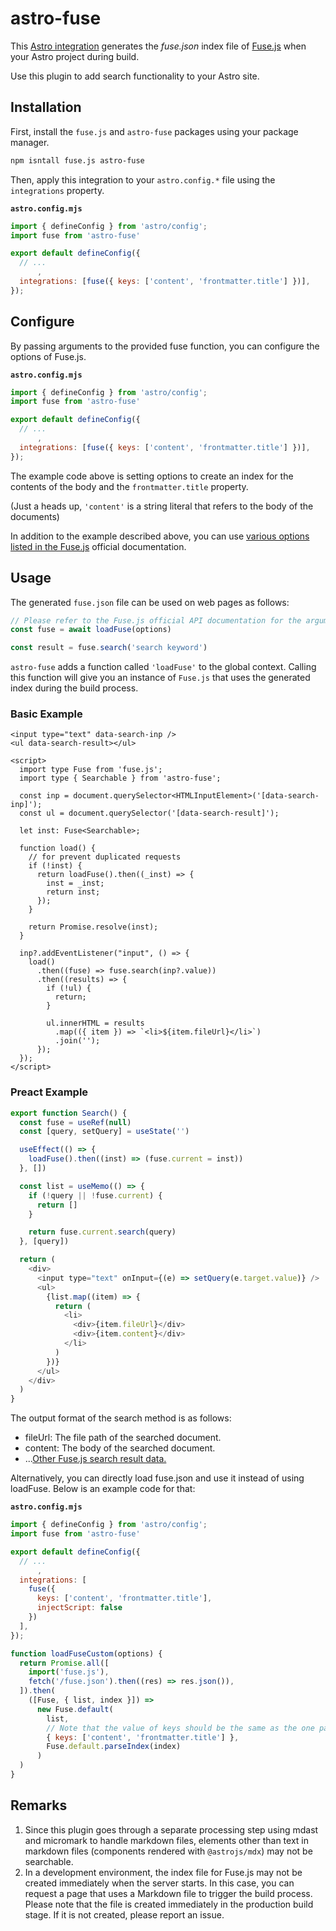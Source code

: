 # astro-fuse

This [Astro integration](https://docs.astro.build/en/guides/integrations-guide/) generates the _fuse.json_ index file of [Fuse.js](https://fusejs.io/) when your Astro project during build.

Use this plugin to add search functionality to your Astro site.

## Installation

First, install the `fuse.js` and `astro-fuse` packages using your package manager.

```sh
npm isntall fuse.js astro-fuse
```

Then, apply this integration to your `astro.config.*` file using the `integrations` property.

**`astro.config.mjs`**

```js ins={2} "fuse({ keys: ['content', 'frontmatter.title'] })"
import { defineConfig } from 'astro/config';
import fuse from 'astro-fuse'

export default defineConfig({
  // ...
      ,
  integrations: [fuse({ keys: ['content', 'frontmatter.title'] })],
});
```

## Configure

By passing arguments to the provided fuse function, you can configure the options of Fuse.js.

**`astro.config.mjs`**

```js ins={7}
import { defineConfig } from 'astro/config';
import fuse from 'astro-fuse'

export default defineConfig({
  // ...
      ,
  integrations: [fuse({ keys: ['content', 'frontmatter.title'] })],
});
```

The example code above is setting options to create an index for the contents of the body and the `frontmatter.title` property.

(Just a heads up, `'content'` is a string literal that refers to the body of the documents)

In addition to the example described above, you can use [various options listed in the Fuse.js](https://fusejs.io/api/options.html) official documentation.

## Usage

The generated `fuse.json` file can be used on web pages as follows:

```js
// Please refer to the Fuse.js official API documentation for the arguments of `loadFuse`
const fuse = await loadFuse(options)

const result = fuse.search('search keyword')
```

`astro-fuse` adds a function called `'loadFuse'` to the global context. Calling this function will give you an instance of `Fuse.js` that uses the generated index during the build process.

### Basic Example

```astro
<input type="text" data-search-inp />
<ul data-search-result></ul>

<script>
  import type Fuse from 'fuse.js';
  import type { Searchable } from 'astro-fuse';

  const inp = document.querySelector<HTMLInputElement>('[data-search-inp]');
  const ul = document.querySelector('[data-search-result]');

  let inst: Fuse<Searchable>;

  function load() {
    // for prevent duplicated requests
    if (!inst) {
      return loadFuse().then((_inst) => {
        inst = _inst;
        return inst;
      });
    }

    return Promise.resolve(inst);
  }

  inp?.addEventListener("input", () => {
    load()
      .then((fuse) => fuse.search(inp?.value))
      .then((results) => {
        if (!ul) {
          return;
        }

        ul.innerHTML = results
          .map(({ item }) => `<li>${item.fileUrl}</li>`)
          .join('');
      });
  });
</script>
```


### Preact Example


```js
export function Search() {
  const fuse = useRef(null)
  const [query, setQuery] = useState('')

  useEffect(() => {
    loadFuse().then((inst) => (fuse.current = inst))
  }, [])

  const list = useMemo(() => {
    if (!query || !fuse.current) {
      return []
    }

    return fuse.current.search(query)
  }, [query])

  return (
    <div>
      <input type="text" onInput={(e) => setQuery(e.target.value)} />
      <ul>
        {list.map((item) => {
          return (
            <li>
              <div>{item.fileUrl}</div>
              <div>{item.content}</div>
            </li>
          )
        })}
      </ul>
    </div>
  )
}
```

The output format of the search method is as follows:

- fileUrl: The file path of the searched document.
- content: The body of the searched document.
- ...[Other Fuse.js search result data.](https://fusejs.io/examples.html#search-object-array)

Alternatively, you can directly load fuse.json and use it instead of using loadFuse. Below is an example code for that:

**`astro.config.mjs`**

```js ins={10}
import { defineConfig } from 'astro/config';
import fuse from 'astro-fuse'

export default defineConfig({
  // ...
      ,
  integrations: [
    fuse({
      keys: ['content', 'frontmatter.title'],
      injectScript: false
    })
  ],
});
```

```js
function loadFuseCustom(options) {
  return Promise.all([
    import('fuse.js'),
    fetch('/fuse.json').then((res) => res.json()),
  ]).then(
    ([Fuse, { list, index }]) =>
      new Fuse.default(
        list,
        // Note that the value of keys should be the same as the one passed to astro.config.*
        { keys: ['content', 'frontmatter.title'] },
        Fuse.default.parseIndex(index)
      )
  )
}
```

## Remarks

1. Since this plugin goes through a separate processing step using mdast and micromark to handle markdown files, elements other than text in markdown files (components rendered with `@astrojs/mdx`) may not be searchable.
2. In a development environment, the index file for Fuse.js may not be created immediately when the server starts. In this case, you can request a page that uses a Markdown file to trigger the build process. Please note that the file is created immediately in the production build stage. If it is not created, please report an issue.
